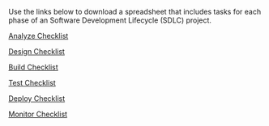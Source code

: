 Use the links below to download a spreadsheet that includes tasks for each phase of an Software Development Lifecycle (SDLC) project.

<a data-trackOutbound href="/media/articles/architecture-scenarios/checklists/Analyze-Checklist.xlsx">Analyze Checklist</a>

<a data-trackOutbound href="/media/articles/architecture-scenarios/checklists/Design-Checklist.xlsx">Design Checklist</a>

<a data-trackOutbound href="/media/articles/architecture-scenarios/checklists/Build-Checklist.xlsx">Build Checklist</a>

<a data-trackOutbound href="/media/articles/architecture-scenarios/checklists/Test-Checklist.xlsx">Test Checklist</a>

<a data-trackOutbound href="/media/articles/architecture-scenarios/checklists/Deploy-Checklist.xlsx">Deploy Checklist</a>

<a data-trackOutbound href="/media/articles/architecture-scenarios/checklists/Monitor-Checklist.xlsx">Monitor Checklist</a>
